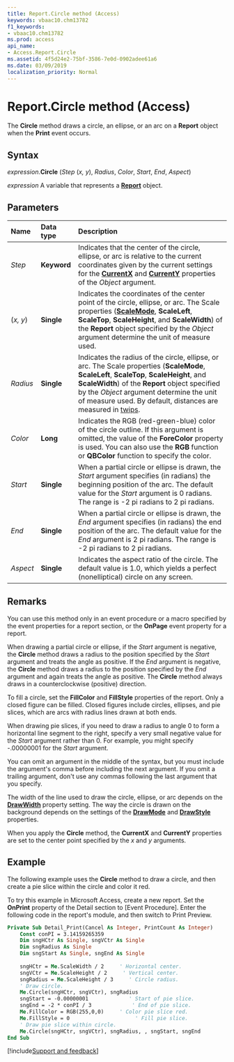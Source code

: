 ```yaml
---
title: Report.Circle method (Access)
keywords: vbaac10.chm13782
f1_keywords:
- vbaac10.chm13782
ms.prod: access
api_name:
- Access.Report.Circle
ms.assetid: 4f5d24e2-75bf-3586-7e0d-0902adee61a6
ms.date: 03/09/2019
localization_priority: Normal
---
```



# Report.Circle method (Access)

The **Circle** method draws a circle, an ellipse, or an arc on a **Report** object when the **Print** event occurs.


## Syntax

_expression_.**Circle** (_Step_ (_x, y_), _Radius_, _Color_, _Start_, _End_, _Aspect_)

_expression_ A variable that represents a **[Report](Access.Report.md)** object.


## Parameters

|Name|Data type|Description|
|:---|:--------|:----------|
| _Step_ | **Keyword**|Indicates that the center of the circle, ellipse, or arc is relative to the current coordinates given by the current settings for the **[CurrentX](Access.Report.CurrentX.md)** and **[CurrentY](Access.Report.CurrentY.md)** properties of the _Object_ argument.|
| (_x, y_)| **Single**|Indicates the coordinates of the center point of the circle, ellipse, or arc. The Scale properties (**[ScaleMode](Access.Report.ScaleMode.md)**, **ScaleLeft**, **ScaleTop**, **ScaleHeight**, and **ScaleWidth**) of the **Report** object specified by the _Object_ argument determine the unit of measure used.|
| _Radius_ | **Single**|Indicates the radius of the circle, ellipse, or arc. The Scale properties (**ScaleMode**, **ScaleLeft**, **ScaleTop**, **ScaleHeight**, and **ScaleWidth**) of the **Report** object specified by the _Object_ argument determine the unit of measure used. By default, distances are measured in [twips](../language/glossary/vbe-glossary.md#twip).|
| _Color_ | **Long** |Indicates the RGB (red-green-blue) color of the circle outline. If this argument is omitted, the value of the **ForeColor** property is used. You can also use the **RGB** function or **QBColor** function to specify the color.|
| _Start_ | **Single**|When a partial circle or ellipse is drawn, the _Start_ argument specifies (in radians) the beginning position of the arc. The default value for the _Start_ argument is 0 radians. The range is -2 pi radians to 2 pi radians.|
| _End_ |**Single**|When a partial circle or ellipse is drawn, the _End_ argument specifies (in radians) the end position of the arc. The default value for the _End_ argument is 2 pi radians. The range is -2 pi radians to 2 pi radians.|
| _Aspect_ |**Single**| Indicates the aspect ratio of the circle. The default value is 1.0, which yields a perfect (nonelliptical) circle on any screen.|


## Remarks

You can use this method only in an event procedure or a macro specified by the event properties for a report section, or the **OnPage** event property for a report.

When drawing a partial circle or ellipse, if the _Start_ argument is negative, the **Circle** method draws a radius to the position specified by the _Start_ argument and treats the angle as positive. If the _End_ argument is negative, the **Circle** method draws a radius to the position specified by the _End_ argument and again treats the angle as positive. The **Circle** method always draws in a counterclockwise (positive) direction.

To fill a circle, set the **FillColor** and **FillStyle** properties of the report. Only a closed figure can be filled. Closed figures include circles, ellipses, and pie slices, which are arcs with radius lines drawn at both ends.

When drawing pie slices, if you need to draw a radius to angle 0 to form a horizontal line segment to the right, specify a very small negative value for the _Start_ argument rather than 0. For example, you might specify -.00000001 for the _Start_ argument.

You can omit an argument in the middle of the syntax, but you must include the argument's comma before including the next argument. If you omit a trailing argument, don't use any commas following the last argument that you specify.

The width of the line used to draw the circle, ellipse, or arc depends on the **[DrawWidth](Access.Report.DrawWidth.md)** property setting. The way the circle is drawn on the background depends on the settings of the **[DrawMode](Access.Report.DrawMode.md)** and **[DrawStyle](Access.Report.DrawStyle.md)** properties.

When you apply the **Circle** method, the **CurrentX** and **CurrentY** properties are set to the center point specified by the _x_ and _y_ arguments.


## Example

The following example uses the **Circle** method to draw a circle, and then create a pie slice within the circle and color it red.

To try this example in Microsoft Access, create a new report. Set the **OnPrint** property of the Detail section to [Event Procedure]. Enter the following code in the report's module, and then switch to Print Preview.

```vb
Private Sub Detail_Print(Cancel As Integer, PrintCount As Integer) 
    Const conPI = 3.14159265359 
    Dim sngHCtr As Single, sngVCtr As Single 
    Dim sngRadius As Single 
    Dim sngStart As Single, sngEnd As Single 
 
    sngHCtr = Me.ScaleWidth / 2     ' Horizontal center. 
    sngVCtr = Me.ScaleHeight / 2     ' Vertical center. 
    sngRadius = Me.ScaleHeight / 3     ' Circle radius. 
    ' Draw circle. 
    Me.Circle(sngHCtr, sngVCtr), sngRadius 
    sngStart = -0.00000001             ' Start of pie slice. 
    sngEnd = -2 * conPI / 3             ' End of pie slice. 
    Me.FillColor = RGB(255,0,0)     ' Color pie slice red. 
    Me.FillStyle = 0                     ' Fill pie slice. 
    ' Draw pie slice within circle. 
    Me.Circle(sngHCtr, sngVCtr), sngRadius, , sngStart, sngEnd 
End Sub
```



[!include[Support and feedback](~/includes/feedback-boilerplate.md)]